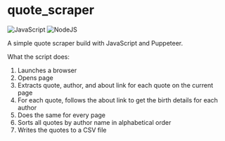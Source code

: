 # quote_scraper
![JavaScript](https://img.shields.io/badge/javascript-%23323330.svg?style=for-the-badge&logo=javascript&logoColor=%23F7DF1E) ![NodeJS](https://img.shields.io/badge/node.js-6DA55F?style=for-the-badge&logo=node.js&logoColor=white) 

A simple quote scraper build with JavaScript and Puppeteer.

What the script does:
1. Launches a browser
2. Opens page
3. Extracts quote, author, and about link for each quote on the current page
4. For each quote, follows the about link to get the birth details for each author
5. Does the same for every page
6. Sorts all quotes by author name in alphabetical order
7. Writes the quotes to a CSV file
